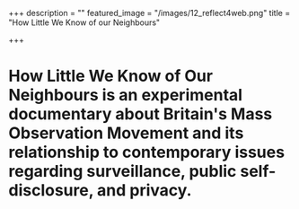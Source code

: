 +++
description = ""
featured_image = "/images/12_reflect4web.png"
title = "How Little We Know of our Neighbours"

+++
# How Little We Know of Our Neighbours is an experimental documentary about Britain's Mass Observation Movement and its relationship to contemporary issues regarding surveillance, public self-disclosure, and privacy.